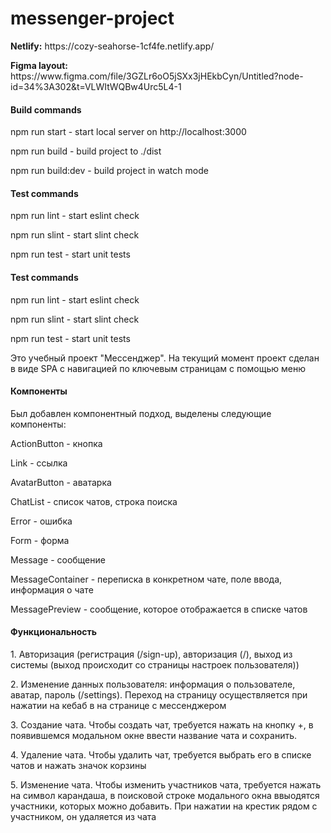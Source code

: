 # messenger-project

<p><b>Netlify:</b> https://cozy-seahorse-1cf4fe.netlify.app/</p>
<p><b>Figma layout:</b> https://www.figma.com/file/3GZLr6oO5jSXx3jHEkbCyn/Untitled?node-id=34%3A302&t=VLWItWQBw4Urc5L4-1</p>

#### Build commands
<p>npm run start - start local server on http://localhost:3000</p>
<p>npm run build - build project to ./dist</p>
<p>npm run build:dev - build project in watch mode</p>

#### Test commands
<p>npm run lint - start eslint check</p>
<p>npm run slint - start slint check</p>
<p>npm run test - start unit tests</p>

#### Test commands
<p>npm run lint - start eslint check</p>
<p>npm run slint - start slint check</p>
<p>npm run test - start unit tests</p>

Это учебный проект "Мессенджер".
На текущий момент проект сделан в виде SPA с навигацией по ключевым страницам с помощью меню
#### Компоненты
<p>Был добавлен компонентный подход, выделены следующие компоненты:</p>
<p>ActionButton - кнопка</p>
<p>Link - ссылка</p>
<p>AvatarButton - аватарка</p>
<p>ChatList - список чатов, строка поиска</p>
<p>Error - ошибка</p>
<p>Form - форма</p>
<p>Message - сообщение</p>
<p>MessageContainer - переписка в конкретном чате, поле ввода, информация о чате</p>
<p>MessagePreview - сообщение, которое отображается в списке чатов</p>

#### Функциональность

<p>1. Авторизация (регистрация (/sign-up), авторизация (/), выход из системы (выход происходит со страницы настроек пользователя))</p>
<p>2. Изменение данных пользователя: информация о пользователе, аватар, пароль (/settings). Переход на страницу осуществляется при нажатии на кебаб в на странице с мессенджером</p>
<p>3. Создание чата. Чтобы создать чат, требуется нажать на кнопку +, в появившемся модальном окне ввести название чата и сохранить.</p>
<p>4. Удаление чата. Чтобы удалить чат, требуется выбрать его в списке чатов и нажать значок корзины</p>
<p>5. Изменение чата. Чтобы изменить участников чата, требуется нажать на символ карандаша, в поисковой строке модального окна ввыодятся участники, которых можно добавить. При нажатии на крестик рядом с участником, он удаляется из чата</p>
